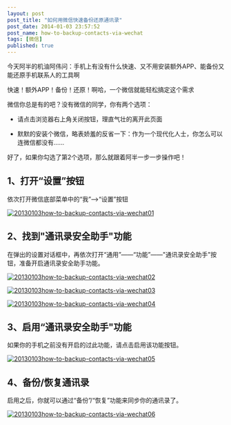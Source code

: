 ```yaml
---
layout: post
post_title: "如何用微信快速备份还原通讯录"
post_date: 2014-01-03 23:57:52
post_name: how-to-backup-contacts-via-wechat
tags: [微信]
published: true
---
```

今天阿半的机油阿伟问：手机上有没有什么快速、又不用安装额外APP、能备份又能还原手机联系人的工具啊

快速！额外APP！备份！还原！啊哈，一个微信就能轻松搞定这个需求

微信你总是有的吧？没有微信的同学，你有两个选项：

*    请点击浏览器右上角关闭按钮，理直气壮的离开此页面

*    默默的安装个微信，略表娇羞的反省一下：作为一个现代化人士，你怎么可以连微信都没有……

好了，如果你勾选了第2个选项，那么就跟着阿半一步一步操作吧！

## 1、打开“设置”按钮

依次打开微信底部菜单中的“我”--&gt;“设置”按钮

[![20130103how-to-backup-contacts-via-wechat01](http://7arnhx.com1.z0.glb.clouddn.com/wp-content/uploads/2014/01/20130103how-to-backup-contacts-via-wechat01.png)](http://7arnhx.com1.z0.glb.clouddn.com/wp-content/uploads/2014/01/20130103how-to-backup-contacts-via-wechat01.png)

## 2、找到"通讯录安全助手"功能

在弹出的设置对话框中，再依次打开“通用”——“功能”——"通讯录安全助手"按钮，准备开启通讯录安全助手功能。

[![20130103how-to-backup-contacts-via-wechat02](http://7arnhx.com1.z0.glb.clouddn.com/wp-content/uploads/2014/01/20130103how-to-backup-contacts-via-wechat02.png)](http://7arnhx.com1.z0.glb.clouddn.com/wp-content/uploads/2014/01/20130103how-to-backup-contacts-via-wechat02.png)

[![20130103how-to-backup-contacts-via-wechat03](http://7arnhx.com1.z0.glb.clouddn.com/wp-content/uploads/2014/01/20130103how-to-backup-contacts-via-wechat03.png)](http://7arnhx.com1.z0.glb.clouddn.com/wp-content/uploads/2014/01/20130103how-to-backup-contacts-via-wechat03.png)

[![20130103how-to-backup-contacts-via-wechat04](http://7arnhx.com1.z0.glb.clouddn.com/wp-content/uploads/2014/01/20130103how-to-backup-contacts-via-wechat04.png)](http://7arnhx.com1.z0.glb.clouddn.com/wp-content/uploads/2014/01/20130103how-to-backup-contacts-via-wechat04.png)

## 3、启用“通讯录安全助手"功能

如果你的手机之前没有开启的过此功能，请点击启用该功能按钮。

[![20130103how-to-backup-contacts-via-wechat05](http://7arnhx.com1.z0.glb.clouddn.com/wp-content/uploads/2014/01/20130103how-to-backup-contacts-via-wechat051.png)](http://7arnhx.com1.z0.glb.clouddn.com/wp-content/uploads/2014/01/20130103how-to-backup-contacts-via-wechat051.png)

## 4、备份/恢复通讯录

启用之后，你就可以通过“备份”/“恢复”功能来同步你的通讯录了。

[![20130103how-to-backup-contacts-via-wechat06](http://7arnhx.com1.z0.glb.clouddn.com/wp-content/uploads/2014/01/20130103how-to-backup-contacts-via-wechat06.png)](http://7arnhx.com1.z0.glb.clouddn.com/wp-content/uploads/2014/01/20130103how-to-backup-contacts-via-wechat06.png)